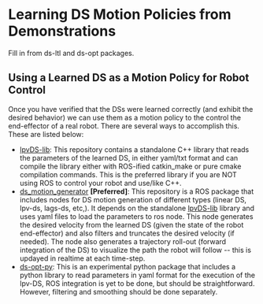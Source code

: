 # Learning DS Motion Policies from Demonstrations

Fill in from ds-ltl and ds-opt packages.


## Using a Learned DS as a Motion Policy for Robot Control
Once you have verified that the DSs were learned correctly (and exhibit the desired behavior) we can use them as a motion policy to the control the end-effector of a real robot. There are several ways to accomplish this. These are listed below:
- [lpvDS-lib](https://github.com/nbfigueroa/lpvDS-lib): This repository contains a standalone C++ library that reads the parameters of the learned DS, in either yaml/txt format and can compile the library either with ROS-ified catkin_make or pure cmake compilation commands. This is the preferred library if you are NOT using ROS to control your robot and use/like C++. 
- [ds_motion_generator](https://github.com/nbfigueroa/ds_motion_generator) **[Preferred]**: This repository is a ROS package that includes nodes for DS motion generation of different types (linear DS, lpv-ds, lags-ds, etc,). It depends on the standalone [lpvDS-lib](https://github.com/nbfigueroa/lpvDS-lib) library and uses yaml files to load the parameters to ros node. This node generates the desired velocity from the learned DS (given the state of the robot end-effector) and also filters and truncates the desired velocity (if needed). The node also generates a trajectory roll-out (forward integration of the DS) to visualize the path the robot will follow -- this is updayed in realtime at each time-step. 
- [ds-opt-py](https://github.com/nbfigueroa/ds-opt-py): This is an experimental python package that includes a python library to read parameters in yaml format for the execution of the lpv-DS, ROS integration is yet to be done, but should be straightforward. However, filtering and smoothing should be done separately. 

